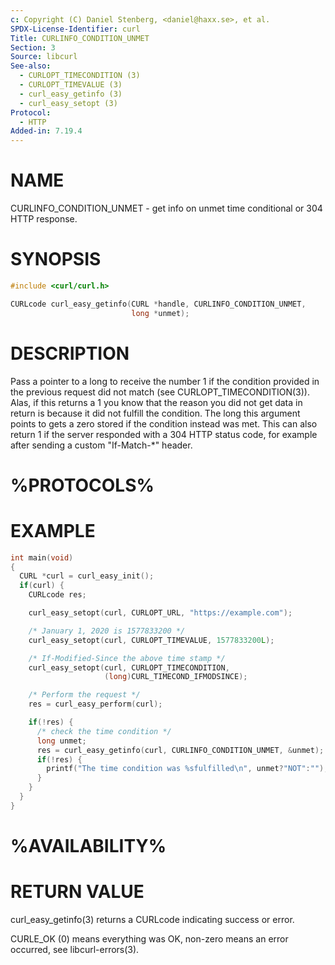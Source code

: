 ```yaml
---
c: Copyright (C) Daniel Stenberg, <daniel@haxx.se>, et al.
SPDX-License-Identifier: curl
Title: CURLINFO_CONDITION_UNMET
Section: 3
Source: libcurl
See-also:
  - CURLOPT_TIMECONDITION (3)
  - CURLOPT_TIMEVALUE (3)
  - curl_easy_getinfo (3)
  - curl_easy_setopt (3)
Protocol:
  - HTTP
Added-in: 7.19.4
---
```


# NAME

CURLINFO_CONDITION_UNMET - get info on unmet time conditional or 304 HTTP response.

# SYNOPSIS

~~~c
#include <curl/curl.h>

CURLcode curl_easy_getinfo(CURL *handle, CURLINFO_CONDITION_UNMET,
                           long *unmet);
~~~

# DESCRIPTION

Pass a pointer to a long to receive the number 1 if the condition provided in
the previous request did not match (see CURLOPT_TIMECONDITION(3)). Alas,
if this returns a 1 you know that the reason you did not get data in return is
because it did not fulfill the condition. The long this argument points to
gets a zero stored if the condition instead was met. This can also return 1 if
the server responded with a 304 HTTP status code, for example after sending a
custom "If-Match-*" header.

# %PROTOCOLS%

# EXAMPLE

~~~c
int main(void)
{
  CURL *curl = curl_easy_init();
  if(curl) {
    CURLcode res;

    curl_easy_setopt(curl, CURLOPT_URL, "https://example.com");

    /* January 1, 2020 is 1577833200 */
    curl_easy_setopt(curl, CURLOPT_TIMEVALUE, 1577833200L);

    /* If-Modified-Since the above time stamp */
    curl_easy_setopt(curl, CURLOPT_TIMECONDITION,
                     (long)CURL_TIMECOND_IFMODSINCE);

    /* Perform the request */
    res = curl_easy_perform(curl);

    if(!res) {
      /* check the time condition */
      long unmet;
      res = curl_easy_getinfo(curl, CURLINFO_CONDITION_UNMET, &unmet);
      if(!res) {
        printf("The time condition was %sfulfilled\n", unmet?"NOT":"");
      }
    }
  }
}
~~~

# %AVAILABILITY%

# RETURN VALUE

curl_easy_getinfo(3) returns a CURLcode indicating success or error.

CURLE_OK (0) means everything was OK, non-zero means an error occurred, see
libcurl-errors(3).
